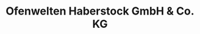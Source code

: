 ---
title: "Ofenwelten Haberstock GmbH & Co. KG"
url: /landsberg-am-lech/ofenwelten-haberstock-gmbh-und-co-kg/
shop: Warenhaus
---